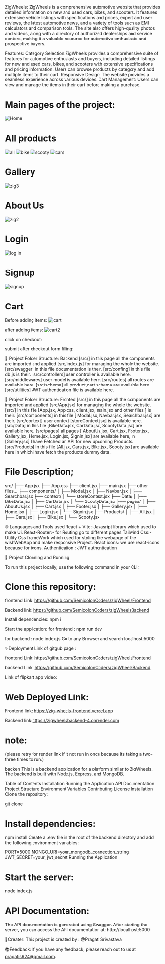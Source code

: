 ZigWheels:
ZigWheels is a comprehensive automotive website that provides detailed information on new and used cars, bikes, and scooters. It features extensive vehicle listings with specifications and prices, expert and user reviews, the latest automotive news, and a variety of tools such as EMI calculators and comparison tools. The site also offers high-quality photos and videos, along with a directory of authorized dealerships and service centers, making it a valuable resource for automotive enthusiasts and prospective buyers.

Features:
Category Selection:ZigWheels provides a comprehensive suite of features for automotive enthusiasts and buyers, including detailed listings for new and used cars, bikes, and scooters with extensive specifications and pricing information. Users can browse products by category and add multiple items to their cart. Responsive Design: The website provides a seamless experience across various devices. Cart Management: Users can view and manage the items in their cart before making a purchase.



# Main pages of the project:

![Home](https://github.com/SemicolonCoders/zig-wheel/assets/138607997/2a98541a-f46c-432e-a3d5-490bbefbaf67)


#  All products 

![all](https://github.com/SemicolonCoders/zig-wheel/assets/138607997/7cc375fc-680e-4bf9-a99b-d44da60dca2d)
![bike](https://github.com/SemicolonCoders/zig-wheel/assets/138607997/30be942b-558b-4645-9bbd-225dea5dddb3)
![scooty](https://github.com/SemicolonCoders/zig-wheel/assets/138607997/ab533389-bc46-4655-b620-d022caa0e05f)
![cars](https://github.com/SemicolonCoders/zig-wheel/assets/138607997/509a3b93-ca30-4e3c-9559-770abdb952ad)


#  Gallery 
![zig3](https://github.com/SemicolonCoders/zig-wheel/assets/138607997/b158a7fd-8b8d-4965-a91c-4528f6cb12de)

#  About Us

![zig2](https://github.com/SemicolonCoders/zig-wheel/assets/138607997/cff0861a-45fc-4e1f-a3b1-b0d908abb3ba)


#  Login

![log in](https://github.com/SemicolonCoders/zig-wheel/assets/138607997/accf27a1-72d1-49ae-8526-cac8d7eb0361)


#  Signup

![signup](https://github.com/SemicolonCoders/zig-wheel/assets/138607997/d086adb2-819a-4d92-9b51-b3d2ad808c6c)


#  Cart
Before adding items:
![cart](https://github.com/SemicolonCoders/zig-wheel/assets/138607997/c3c3c952-9f4d-42ed-aadd-51d9ed2b7ae1)

after adding items:
![cart2](https://github.com/SemicolonCoders/zig-wheel/assets/138607997/8a1bd9c4-519a-4320-b421-569afb988c74)

click on checkout:

submit after checkout form filling:


🌿 Project Folder Structure: Backend
[src/] in this page all the components are imported and applied [src/index.js] for managing the whole the website.
[src/swagger] in this file documentation is their.
[src/confing] in this file db.js is their.
[src/controllers] user controller is available here.
[src/middlewares] user model is available here.
[src/routes] all routes are available here.
[src/schema] all product,cart schema are available here.
[src/utilities] JWT authentication file is available here.

🌿 Project Folder Structure: Fronted
[src/] in this page all the components are imported and applied [src/App.jsx] for managing the whole the website.
[src/] in this file [App.jsx, App.css, client.jsx, main.jsx and other files ] is their.
[src/components] in this file [ Modal.jsx, Navbar.jsx, Searchbar.jsx]  are their.
[src/context] user context [storeContext.jsx] is available here.
[src/Data] in this file [BikeData.jsx, CarData.jsx, ScootyData.jsx] are available here.
[src/pages] all pages [ AbputUs.jsx, Cart.jsx, Footer.jsx, Gallery.jsx, Home.jsx, Login.jsx, Signin.jsx] are available here, In [Gallery.jsx] I have Fetched an API for new upcoming Products. 
[src/Products] In this file [All.jsx, Cars.jsx, Bike.jsx, Scooty.jsx] are available here in which ihave fetch the products dummy data.

# File Description;

src/
├── App.jsx
├── App.css
├── client.jsx
├── main.jsx
├── other files...
├── components/
│   ├── Modal.jsx
│   ├── Navbar.jsx
│   ├── Searchbar.jsx
├── context/
│   └── storeContext.jsx
├── Data/
│   ├── BikeData.jsx
│   ├── CarData.jsx
│   └── ScootyData.jsx
├── pages/
│   ├── AboutUs.jsx
│   ├── Cart.jsx
│   ├── Footer.jsx
│   ├── Gallery.jsx
│   ├── Home.jsx
│   ├── Login.jsx
│   └── Signin.jsx
├── Products/
│   ├── All.jsx
│   ├── Cars.jsx
│   ├── Bike.jsx
│   └── Scooty.jsx


🌐 Languages and Tools used
React + Vite:-Javasript library which used to make Ui.
React-Router:- for Routing go to different pages
Tailwind Css:- Utility Css frameWork which used for styling the webapge of the wishWebApp and make responsive Project.
React icons: we use react-icons because for icons.
Authentication : JWT authentication

🔧 Project Clonning and Running

To run this project locally, use the following command in your CLI:

# Clone this repository:

frontend Link: https://github.com/SemicolonCoders/zigWheelsFrontend

Backend link: https://github.com/SemicolonCoders/zigWheelsBackend

Install dependencies:
 npm i

Start the application:
for frontend : npm run dev

for backend : node index.js
Go to any Browser and search localhost:5000

✨Deployment
Link of gitgub page : 

frontend Link: https://github.com/SemicolonCoders/zigWheelsFrontend 

backend Link: https://github.com/SemicolonCoders/zigWheelsBackend

Link of flipkart app video: 

# Web Deployed Link:
 
 Frontend link: https://zig-wheels-frontend.vercel.app

 Backend link:https://zigwheelsbackend-4.onrender.com
# note:
 (please retry for render link if it not run in once because its taking a two-three times to run.)

backen
This is a backend application for a platform similar to ZigWheels. The backend is built with Node.js, Express, and MongoDB.

Table of Contents
Installation
Running the Application
API Documentation
Project Structure
Environment Variables
Contributing
License
Installation
Clone the repository:

git clone 

# Install dependencies:
npm install
Create a .env file in the root of the backend directory and add the following environment variables:

PORT=5000
MONGO_URI=your_mongodb_connection_string
JWT_SECRET=your_jwt_secret
Running the Application

# Start the server:
node index.js

# API Documentation:
The API documentation is generated using Swagger. After starting the server, you can access the API documentation at:
http://localhost:5000


🎋Creater:
This project is created by : @Pragati Srivastava


📚Feedback:
If you have any feedback, please reach out to us at pragatis924@gmail.com.